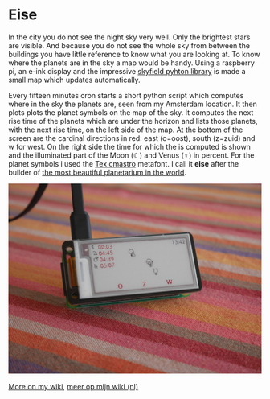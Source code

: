 # Eise

In the city you do not see the night sky very well. Only the brightest stars are visible. And because you do not see the whole sky from between the buildings you have little reference to know what you are looking at. To know where the planets are in the sky a map would be handy. Using a raspberry pi, an e-ink display and the impressive [skyfield pyhton library](https://rhodesmill.org/skyfield/) is made a small map which updates automatically.

Every fifteen minutes cron starts a short python script which computes where in the sky the planets are, seen from my Amsterdam location. It then plots plots the planet symbols on the map of the sky. It computes the next rise time of the planets which are under the horizon and lists those planets, with the next rise time, on the left side of the map. At the bottom of the screen are the cardinal directions in red: east (o=oost), south (z=zuid) and w for west. On the right side the time for which the is computed is shown and the illuminated part of the Moon (☾) and Venus (♀) in percent. For the planet symbols i used the [Tex cmastro](https://www.ctan.org/tex-archive/fonts/cmastro) metafont.
I call it **eise** after the builder of [the most beautiful planetarium in the world](https://www.planetarium-friesland.nl/). 

![image of the eise planetmap on an e-ink on a raspberry pi zero](https://github.com/wisze/eise/blob/master/1040664.jpg)

[More on my wiki](http://wiki.wisze.net/doku.php/en/ruimte/eise), [meer op mijn wiki (nl)](http://wiki.wisze.net/doku.php/nl/ruimte/eise)
